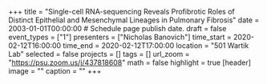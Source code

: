 +++
title = "Single-cell RNA-sequencing Reveals Profibrotic Roles of Distinct Epithelial and Mesenchymal Lineages in Pulmonary Fibrosis"
date = 2003-01-01T00:00:00  # Schedule page publish date.
draft = false
event_types = ["1"]
presenters = ["Nicholas Banovich"]
time_start = 2020-02-12T16:00:00
time_end = 2020-02-12T17:00:00
location = "501 Wartik Lab"
selected = false
projects = []
tags = []
url_zoom = "https://psu.zoom.us/j/437818608"
math = false
highlight = true
[header]
image = ""
caption = ""
+++
